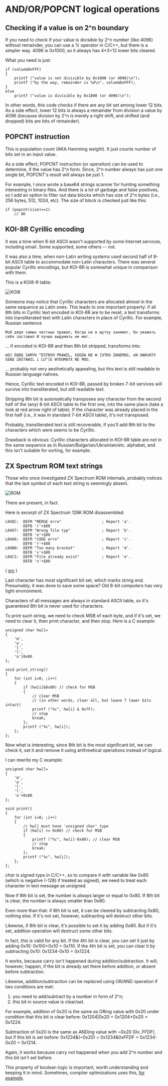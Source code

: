 # AND/OR/POPCNT logical operations

## Checking if a value is on 2^n boundary

If you need to check if your value is divisible by 2^n number (like 4096) without remainder,
you can use a *%* operator in C/C++, but there is a simpler way.
4096 is 0x1000, so it always has 4\*3=12 lower bits cleared.

What you need is just:

	if (value&0xFFF)
	{
		printf ("value is not divisible by 0x1000 (or 4096)\n");
		printf ("by the way, remainder is %d\n", value&0xFFF);
	}
	else
		printf ("value is divisible by 0x1000 (or 4096)\n");

In other words, this code checks if there are any bit set among lower 12 bits.
As a side effect, lower 12 bits is always a remainder from division a value by 4096 (because division by 2^n
is merely a right shift, and shifted (and dropped) bits are bits of remainder).

## POPCNT instruction

This is population count (AKA Hamming weight).
It just counts number of bits set in an input value.

As a side effect, POPCNT instruction (or operation) can be used to determine, if the value has 2^n form.
Since, 2^n number always has just one single bit, POPCNT's result will always be just 1.

For example, I once wrote a base64 strings scanner for hunting something interesting in binary files.
And there is a lot of garbage and false positives, so I add an option to filter out data blocks which has size of 2^n bytes
(i.e., 256 bytes, 512, 1024, etc).
The size of block is checked just like this:

	if (popcnt(size)==1)
		// OK

## KOI-8R Cyrillic encoding

It was a time when 8-bit ASCII wasn't supported by some Internet services, including email.
Some supported, some others -- not.

It was also a time, when non-Latin writing systems used second half of 8-bit ASCII table to accommodate non-Latin characters.
There was several popular Cyrillic encodings, but KOI-8R is somewhat unique in comparison with them.

This is a KOI8-R table:

![KOI8](koi8r.png)

Someone may notice that Cyrillic characters are allocated almost in the same sequence as Latin ones.
This leads to one important property: if all 8th bits in Cyrillic text encoded in KOI-8R are to be reset,
a text transforms into transliterated text with Latin characters in place of Cyrillic.
For example, Russian sentence

	Мой дядя самых честных правил, Когда не в шутку занемог, Он уважать себя заставил И лучше выдумать не мог.

... if encoded in KOI-8R and then 8th bit stripped, transforms into:

	mOJ DQDQ SAMYH ^ESTNYH PRAWIL, kOGDA NE W [UTKU ZANEMOG, oN UWAVATX SEBQ ZASTAWIL i LU^[E WYDUMATX NE MOG.

... probably not very aesthetically appealing, but this text is still readable to Russian language natives.

Hence, Cyrillic text encoded in KOI-8R, passed by broken 7-bit services will survive into transliterated, but still
readable text.

Stripping 8th bit is automatically transposes any character from the second half of
the (any) 8-bit ASCII table to the first one, into the same place (take a look at red arrow right of table).
If the character was already placed in the first half (i.e., it was in standard 7-bit ASCII table), it's not transposed.

Probably, transliterated text is still recoverable, if you'll add 8th bit to the characters which were seems to be
Cyrillic.

Drawback is obvious: Cyrillic characters allocated in KOI-8R table are not in the same sequence as
in Russian/Bulgarian/Ukrainian/etc. alphabet, and this isn't suitable for sorting, for example.

## ZX Spectrum ROM text strings

Those who once investigated ZX Spectrum ROM internals, probably notices that the last symbol of each text string is seemingly
absent.

![ROM](zx_spectrum_ROM.png)

There are present, in fact.

Here is excerpt of ZX Spectrum 128K ROM disassembled:

	L048C:  DEFM "MERGE erro"                  ; Report 'a'.
        	DEFB 'r'+$80
	L0497:  DEFM "Wrong file typ"              ; Report 'b'.
        	DEFB 'e'+$80
	L04A6:  DEFM "CODE erro"                   ; Report 'c'.
        	DEFB 'r'+$80
	L04B0:  DEFM "Too many bracket"            ; Report 'd'.
        	DEFB 's'+$80
	L04C1:  DEFM "File already exist"          ; Report 'e'.
        	DEFB 's'+$80
( [src](http://www.matthew-wilson.net/spectrum/rom/128_ROM0.html) )

Last character has most significant bit set, which marks string end.
Presumably, it was done to save some space?
Old 8-bit computers has very tight environment.

Characters of all messages are always in standard ASCII table, so it's guaranteed 8th bit is never used for characters.

To print such string, we need to check MSB of each byte, and if it's set, we need to clear it, then print character,
and then stop.
Here is a C example:

	unsigned char hw[]=
	{
		'H',
		'e',
		'l',
		'l',
		'o'|0x80
	};

	void print_string()
	{
		for (int i=0; ;i++)
		{
			if (hw[i]&0x80) // check for MSB
			{
				// clear MSB
				// (in other words, clear all, but leave 7 lower bits intact)
				printf ("%c", hw[i] & 0x7F);
				// stop
				break;
			};
			printf ("%c", hw[i]);
		};
	};

Now what is interesting, since 8th bit is the most significant bit, we can check it, set it and remove it using
arithmetical operations instead of logical.

I can rewrite my C example:

	unsigned char hw[]=
	{
		'H',
		'e',
		'l',
		'l',
		'o'+0x80
	};

	void print()
	{
		for (int i=0; ;i++)
		{
			// hw[] must have 'unsigned char' type
			if (hw[i] >= 0x80) // check for MSB
			{
				printf ("%c", hw[i]-0x80); // clear MSB
				// stop
				break;
			};
			printf ("%c", hw[i]);
		};
	};

*char* is signed type in C/C++, so to compare it with variable like 0x80 (which is negative (-128) if treated as signed),
we need to treat each character in text message as unsigned.

Now if 8th bit is set, the number is always larger or equal to 0x80.
If 8th bit is clear, the number is always smaller than 0x80.

Even more than that: if 8th bit is set, it can be cleared by subtracting 0x80, nothing else.
If it's not set, however, subtracting will destruct other bits.

Likewise, if 8th bit is clear, it's possible to set it by adding 0x80.
But if it's set, addition operation will destruct some other bits.

In fact, this is valid for any bit.
If the 4th bit is clear, you can set it just by adding 0x10: 0x100+0x10 = 0x110.
If the 4th bit is set, you can clear it by subtracting 0x10: 0x1234-0x10 = 0x1224.

It works, because carry isn't happened during addition/subtraction.
It will, however, happen, if the bit is already set there before addition, or absent before subtraction.

Likewise, addition/subtraction can be replaced using OR/AND operation if two conditions are met:
1) you need to add/subtract by a number in form of 2^n;
2) this bit in source value is clear/set.

For example, addition of 0x20 is the same as ORing value with 0x20 under condition that this bit is clear before:
0x1204|0x20 = 0x1204+0x20 = 0x1224.

Subtraction of 0x20 is the same as ANDing value with ~0x20 (0x..FFDF), but if this bit is set before:
0x1234&(~0x20) = 0x1234&0xFFDF = 0x1234-0x20 = 0x1214.

Again, it works because carry not happened when you add 2^n number and this bit isn't set before.

This property of boolean logic is important, worth understanding and keeping it in mind.
Sometimes, compiler optimizations uses this, [for example](https://github.com/dennis714/RE-for-beginners/blob/1e35933e1a9f9ca373730e37b8da99085d3faeec/advanced/200_string_trim/x64.tex).

